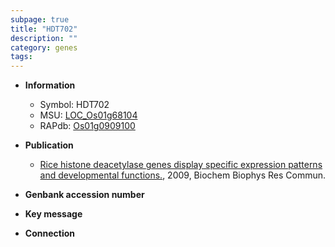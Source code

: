 ```yaml
---
subpage: true
title: "HDT702"
description: ""
category: genes
tags: 
---
```


* **Information**  
    + Symbol: HDT702  
    + MSU: [LOC_Os01g68104](http://rice.plantbiology.msu.edu/cgi-bin/ORF_infopage.cgi?orf=LOC_Os01g68104)  
    + RAPdb: [Os01g0909100](http://rapdb.dna.affrc.go.jp/viewer/gbrowse_details/irgsp1?name=Os01g0909100)  

* **Publication**  
    + [Rice histone deacetylase genes display specific expression patterns and developmental functions.](http://www.ncbi.nlm.nih.gov/pubmed?term=Rice+histone+deacetylase+genes+display+specific+expression+patterns+and+developmental+functions.%5BTitle%5D), 2009, Biochem Biophys Res Commun.

* **Genbank accession number**  

* **Key message**  

* **Connection**  



